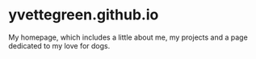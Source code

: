 # yvettegreen.github.io

My homepage, which includes a little about me, my projects and a page dedicated to my love for dogs.
